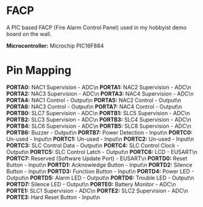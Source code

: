 # FACP
A PIC based FACP (Fire Alarm Control Panel) used in my hobbyist demo board on the wall.

**Microcontroller:** Microchip PIC16F884

# Pin Mapping

**PORTA0:** NAC1 Supervision - ADC\n
**PORTA1:** NAC2 Supervision - ADC\n
**PORTA2:** NAC3 Supervision - ADC\n
**PORTA3:** NAC4 Supervision - ADC\n
**PORTA4:** NAC1 Control - Output\n
**PORTA5:** NAC2 Control - Output\n
**PORTA6:** NAC3 Control - Output\n
**PORTA7:** NAC4 Control - Output\n
**PORTB0:** SLC7 Supervision - ADC\n
**PORTB1:** SLC5 Supervision - ADC\n
**PORTB2:** SLC3 Supervision - ADC\n
**PORTB3:** SLC4 Supervision - ADC\n
**PORTB4:** SLC6 Supervision - ADC\n
**PORTB5:** SLC8 Supervision - ADC\n
**PORTB6:** Buzzer - Output\n
**PORTB7:** Power Detection - Input\n
**PORTC0:** Un-used - Input\n
**PORTC1:** Un-used - Input\n
**PORTC2:** Un-used - Input\n
**PORTC3:** SLC Control Data - Output\n
**PORTC4:** SLC Control Clock - Output\n
**PORTC5:** SLC Control Latch - Output\n
**PORTC6:** LCD - EUSART\n
**PORTC7:** Reserved (Software Update Port) - EUSART\n
**PORTD0:** Reset Button - Input\n
**PORTD1:** Acknowledge Button - Input\n
**PORTD2:** Silence Button - Input\n
**PORTD3:** Function Button - Input\n
**PORTD4:** Power LED - Output\n
**PORTD5:** Alarm LED - Output\n
**PORTD6:** Trouble LED - Output\n
**PORTD7:** Silence LED - Output\n
**PORTE0:** Battery Monitor - ADC\n
**PORTE1:** SLC1 Supervision - ADC\n
**PORTE2:** SLC2 Supervision - ADC\n
**PORTE3:** Hard Reset Button - Input\n
